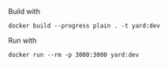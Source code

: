 Build with

```
docker build --progress plain . -t yard:dev
```

Run with
```
docker run --rm -p 3000:3000 yard:dev
```
